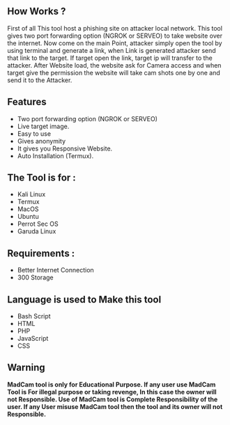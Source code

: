 
## How Works ?

First of all This tool host a phishing site on attacker local network. This tool gives two port forwarding option (NGROK or SERVEO) to take website over the internet. Now come on the main Point, attacker simply open the tool by using terminal and generate a link, when Link is generated attacker send that link to the target. If target open the link, target ip will transfer to the attacker. After Website load, the website ask for Camera access and when target give the permission the website will take cam shots one by one and send it to the Attacker.

## Features

* Two port forwarding option (NGROK or SERVEO)
* Live target image.
* Easy to use
* Gives anonymity
* It gives you Responsive Website.
* Auto Installation (Termux).

## The Tool is for :

* Kali Linux
* Termux
* MacOS
* Ubuntu
* Perrot Sec OS
* Garuda Linux

## Requirements :

* Better Internet Connection
* 300 Storage


## Language is used to Make this tool

* Bash Script
* HTML
* PHP
* JavaScript
* CSS

## Warning

**MadCam tool is only for Educational Purpose. If any user use MadCam Tool is For illegal purpose or taking revenge, In this case the owner will not Responsible. Use of MadCam tool is Complete Responsibility of the user. If any User misuse MadCam tool then the tool and its owner will not Responsible.**
